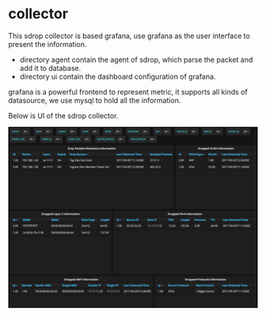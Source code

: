 # collector

This sdrop collector is based grafana, use grafana as the user interface to present the information.

- directory agent contain the agent of sdrop, which parse the packet and add it to database.
- directory ui contain the dashboard configuration of grafana.

grafana is a powerful frontend to represent metric, it supports all kinds of datasource, we use mysql to hold all the information.

Below is UI of the sdrop collector.

![sdrop grafana](./sdrop.png)
